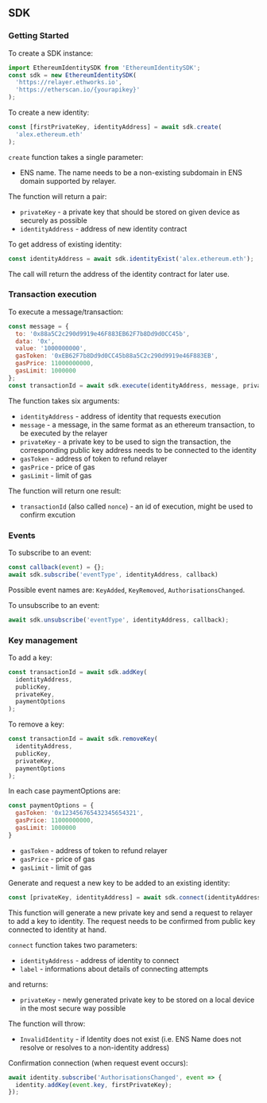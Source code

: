 ## SDK

### Getting Started

To create a SDK instance:

```js
import EthereumIdentitySDK from 'EthereumIdentitySDK';
const sdk = new EthereumIdentitySDK(
  'https://relayer.ethworks.io',
  'https://etherscan.io/{yourapikey}'
);
```

To create a new identity:

```js
const [firstPrivateKey, identityAddress] = await sdk.create(
  'alex.ethereum.eth'
);
```

`create` function takes a single parameter:

- ENS name. The name needs to be a non-existing subdomain in ENS domain supported by relayer.

The function will return a pair:

- `privateKey` - a private key that should be stored on given device as securely as possible
- `identityAddress` - address of new identity contract

To get address of existing identity:

```js
const identityAddress = await sdk.identityExist('alex.ethereum.eth');
```

The call will return the address of the identity contract for later use.


### Transaction execution

To execute a message/transaction:

```js
const message = {
  to: '0x88a5C2c290d9919e46F883EB62F7b8Dd9d0CC45b',
  data: '0x',
  value: '1000000000',
  gasToken: '0xEB62F7b8Dd9d0CC45b88a5C2c290d9919e46F883EB',
  gasPrice: 11000000000,
  gasLimit: 1000000
};
const transactionId = await sdk.execute(identityAddress, message, privateKey);
```

The function takes six arguments:

- `identityAddress` - address of identity that requests execution
- `message` - a message, in the same format as an ethereum transaction, to be executed by the relayer
- `privateKey` - a private key to be used to sign the transaction, the corresponding public key address needs to be connected to the identity
- `gasToken` - address of token to refund relayer
- `gasPrice` - price of gas 
- `gasLimit` - limit of gas

The function will return one result:

- `transactionId` (also called `nonce`) - an id of execution, might be used to confirm excution


### Events

To subscribe to an event:

```js
const callback(event) = {};
await sdk.subscribe('eventType', identityAddress, callback)
```

Possible event names are: `KeyAdded`, `KeyRemoved`, `AuthorisationsChanged`.

To unsubscribe to an event:

```js
await sdk.unsubscribe('eventType', identityAddress, callback);
```

### Key management

To add a key:

```js
const transactionId = await sdk.addKey(
  identityAddress, 
  publicKey, 
  privateKey,
  paymentOptions
);
```

To remove a key:

```js
const transactionId = await sdk.removeKey(
  identityAddress,
  publicKey,
  privateKey, 
  paymentOptions
);
```

In each case paymentOptions are:

```js
const paymentOptions = {
  gasToken: '0x123456765432345654321',
  gasPrice: 11000000000,
  gasLimit: 1000000
}
```
- `gasToken` - address of token to refund relayer
- `gasPrice` - price of gas 
- `gasLimit` - limit of gas


Generate and request a new key to be added to an existing identity:

```js
const [privateKey, identityAddress] = await sdk.connect(identityAddress, label);
```

This function will generate a new private key and send a request to relayer to add a key to identity. The request needs to be confirmed from public key connected to identity at hand.

`connect` function takes two parameters:

- `identityAddress` - address of identity to connect
- `label` - informations about details of connecting attempts

and returns:

- `privateKey` - newly generated private key to be stored on a local device in the most secure way possible


The function will throw:

- `InvalidIdentity` - if Identity does not exist (i.e. ENS Name does not resolve or resolves to a non-identity address)


Confirmation connection (when request event occurs):

```js
await identity.subscribe('AuthorisationsChanged', event => {
  identity.addKey(event.key, firstPrivateKey);
});
```
